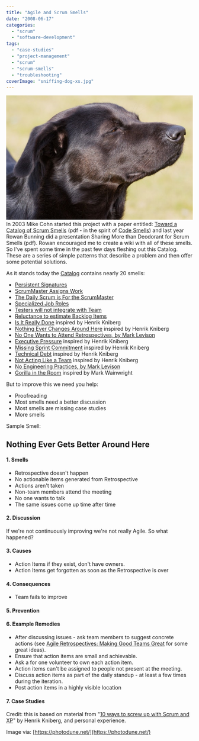 ```yaml
---
title: "Agile and Scrum Smells"
date: "2008-06-17"
categories: 
  - "scrum"
  - "software-development"
tags: 
  - "case-studies"
  - "project-management"
  - "scrum"
  - "scrum-smells"
  - "troubleshooting"
coverImage: "sniffing-dog-xs.jpg"
---
```


![Sniffing dog- image licensed from Photodune](images/sniffing-dog-xs.jpg) In 2003 Mike Cohn started this project with a paper entitled: [Toward a Catalog of Scrum Smells](https://www.mountaingoatsoftware.com/articles/toward-a-catalog-of-scrum-smells) (pdf - in the spirit of [Code Smells](https://martinfowler.com/bliki/CodeSmell.html)) and last year Rowan Bunning did a presentation Sharing More than Deodorant for Scrum Smells (pdf). Rowan encouraged me to create a wiki with all of these smells. So I've spent some time in the past few days fleshing out this Catalog.  These are a series of simple patterns that describe a problem and then offer some potential solutions.

As it stands today the [Catalog](https://scrumcommunity.pbwiki.com/Scrum+Smells) contains nearly 20 smells:

- [Persistent Signatures](https://scrumcommunity.pbwiki.com/Persistent+Signatures)
- [ScrumMaster Assigns Work](https://scrumcommunity.pbwiki.com/ScrumMaster+Assigns+Work)
- [The Daily Scrum is For the ScrumMaster](https://scrumcommunity.pbwiki.com/The+Daily+Scrum+is+For+the+ScrumMaster)
- [Specialized Job Roles](https://scrumcommunity.pbwiki.com/Specialized+Job+Roles)
- [Testers will not integrate with Team](https://scrumcommunity.pbwiki.com/Testers+will+not+integrate+with+Team)
- [Reluctance to estimate Backlog Items](https://scrumcommunity.pbwiki.com/Reluctance+to+estimate+Backlog+Items)
- [Is It Really Done](https://scrumcommunity.pbwiki.com/Is+It+Really+Done) inspired by Henrik Kniberg
- [Nothing Ever Changes Around Here](https://scrumcommunity.pbwiki.com/Nothing+Ever+Changes+Around+Here) inspired by Henrik Kniberg
- [No One Wants to Attend Retrospectives, by Mark Levison](https://scrumcommunity.pbwiki.com/No+One+Wants+to+Attend+Retrospectives+)
- [Executive Pressure](https://scrumcommunity.pbwiki.com/Executive+Pressure) inspired by Henrik Kniberg
- [Missing Sprint Commitment](https://scrumcommunity.pbwiki.com/Missing+Sprint+Commitment) inspired by Henrik Kniberg
- [Technical Debt](https://scrumcommunity.pbwiki.com/Technical+Debt) inspired by Henrik Kniberg
- [Not Acting Like a Team](https://scrumcommunity.pbwiki.com/Not+Acting+Like+a+Team) inspired by Henrik Kniberg
- [No Engineering Practices, by Mark Levison](https://scrumcommunity.pbwiki.com/No+Engineering+Practices)
- [Gorilla in the Room](https://scrumcommunity.pbwiki.com/Gorilla+in+the+Room) inspired by Mark Wainwright

But to improve this we need you help:

- Proofreading
- Most smells need a better discussion
- Most smells are missing case studies
- More smells

Sample Smell:

## Nothing Ever Gets Better Around Here

#### 1\. Smells

- Retrospective doesn't happen
- No actionable items generated from Retrospective
- Actions aren't taken
- Non-team members attend the meeting
- No one wants to talk
- The same issues come up time after time

#### 2\. Discussion

If we're not continuously improving we're not really Agile. So what happened?

#### 3\. Causes

- Action Items if they exist, don't have owners.
- Action Items get forgotten as soon as the Retrospective is over

#### 4\. Consequences

- Team fails to improve

#### 5\. Prevention

#### 6\. Example Remedies

- After discussing issues - ask team members to suggest concrete actions (see [Agile Retrospectives: Making Good Teams Great](https://pragprog.com/titles/dlret/agile-retrospectives/) for some great ideas).
- Ensure that action items are small and achievable.
- Ask a for one volunteer to own each action item.
- Action items can't be assigned to people not present at the meeting.
- Discuss action items as part of the daily standup - at least a few times during the iteration.
- Post action items in a highly visible location

#### 7\. Case Studies

Credit: this is based on material from "[10 ways to screw up with Scrum and XP](https://blog.crisp.se/2008/08/07/henrikkniberg/1218084360000)" by Henrik Kniberg, and personal experience.

Image via: [https://photodune.net/](https://photodune.net/)
